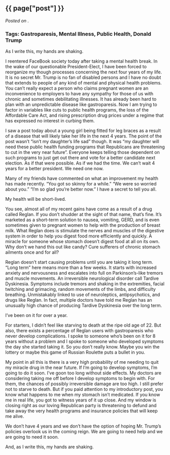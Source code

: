 

## {{ page["post"] }}

*Posted on <!--{ page["date"] }-->.*

### Tags: Gastroparesis, Mental Illness, Public Health, Donald Trump

As I write this, my hands are shaking.

I reentered FaceBook society today after taking a mental health break.  In the wake of our questionable President-Elect, I have been forced to reorganize my though processes concerning the next four years of my life.  It is no secret Mr. Trump is no fan of disabled persons and I have no doubt that extends to people of any kind of mental and physical health problems.  You can’t really expect a person who claims pregnant women are an inconvenience to employers to have any sympathy for those of us with chronic and sometimes debilitating illnesses.  It has already been hard to plan with an unpredictable disease like gastroparesis.  Now I am trying to factor in variables like cuts to public health programs, the loss of the Affordable Care Act, and rising prescription drug prices under a regime that has expressed no interest in curbing them.

I saw a post today about a young girl being fitted for leg braces as a result of a disease that will likely take her life in the next 4 years.  The point of the post wasn’t “isn’t my daughter’s life sad” though.  It was “my daughter will need these public health funding programs that Republicans are threatening to cut in the very near future”.  Everyone keeps telling those dependent on such programs to just get out there and vote for a better candidate next election.  As if that were possible.  As if we had the time.  We can’t wait 4 years for a better president.  We need one now.

Many of my friends have commented on what an improvement my health has made recently.  “You got so skinny for a while.”  “We were so worried about you.”  “I’m so glad you’re better now.”  I have a secret to tell you all.  

My health will be short-lived.

You see, almost all of my recent gains have come as a result of a drug called Reglan.  If you don’t shudder at the sight of that name, that’s fine.  It’s marketed as a short-term solution to nausea, vomiting, GERD, and is even sometimes given to pregnant women to help with the production of breast milk.  What Reglan does is stimulate the nerves and muscles of the digestive system in order to help you digest food more efficiently and quickly.  A miracle for someone whose stomach doesn’t digest food at all on its own.  Why don’t we hand this out like candy?  Cure sufferers of chronic stomach ailments once and for all?

Reglan doesn’t start causing problems until you are taking it long term.  “Long term” here means more than a few weeks.  It starts with increased anxiety and nervousness and escalates into full on Parkinson’s-like tremors and muscle movements.  An irreversible neurological disorder call Tardive Dyskinesia.  Symptoms include tremors and shaking in the extremities, facial twitching and grimacing, random movements of the limbs, and difficulty breathing.  Unmistakably linked to use of neuroleptics, antipsychotics, and drugs like Reglan.  In fact, multiple doctors have told me Reglan has an unusually high chance of producing Tardive Dyskinesia over the long term.  

I’ve been on it for over a year.

For starters, I didn’t feel like starving to death at the ripe old age of 22.  But also, there exists a percentage of Reglan users with gastroparesis who never develop complications.  I spoke to someone who’s been on it for 8 years without a problem and I spoke to someone who developed symptoms the day she started taking it.  So you don’t really know.  Maybe you win the lottery or maybe this game of Russian Roulette puts a bullet in you.  

My point in all this is there is a very high probability of me needing to quit my miracle drug in the near future.  If I’m going to develop symptoms, I’m going to do it soon.  I’ve goon too long without side effects.  My doctors are considering taking me off before I develop symptoms to begin with.  For them, the chances of possibly irreversible damage are too high.  I still prefer not to starve to death.  But if you paid attention to my introductory post, you know what happens to me when my stomach isn’t medicated.  If you know me in real life, you got to witness years of it up close.  And my window is closing right as our loving Republican party is threatening to defund and take away the very health programs and insurance policies that will keep me alive.

We don’t have 4 years and we don’t have the option of hoping Mr. Trump’s policies overlook us in the coming reign.  We are going to need help and we are going to need it soon.

And, as I write this, my hands are shaking.
